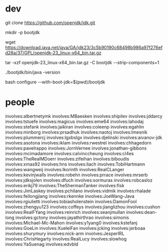 

# dev

git clone https://github.com/openjdk/jdk.git

mkdir -p bootjdk

wget https://download.java.net/java/GA/jdk23/3c5b90190c68498b986a97f276efd28a/37/GPL/openjdk-23_linux-x64_bin.tar.gz

tar -xzf openjdk-23_linux-x64_bin.tar.gz -C bootjdk --strip-components=1

./bootjdk/bin/java -version

bash configure --with-boot-jdk=$(pwd)/bootjdk


# people

involves:albertnetymk
involves:MBaesken
involves:shipilev
involves:jddarcy
involves:tstuefe
involves:magicus
involves:eme64
involves:lahodaj
involves:stefank
involves:jaikiran
involves:coleenp
involves:egahlin
involves:minborg
involves:prsadhuk
involves:naotoj
involves:lmesnik
involves:plummercj
involves:lgxbslgx
involves:djelinski
involves:aivanov-jdk
involves:asotona
involves:iklam
involves:rwestrel
involves:chhagedorn
involves:pavelrappo
involves:JornVernee
involves:jonathan-gibbons
involves:mcimadamore
involves:calvinccheung
involves:cl4es
involves:TheRealMDoerr
involves:zifeihan
involves:biboudis
involves:xmas92
involves:hns
involves:liach
involves:TobiHartmann
involves:wangweij
involves:lkorinth
involves:RealCLanger
involves:kevinjwalls
involves:robehn
involves:prrace
involves:mrserb
involves:jdksjolen
involves:dfuch
involves:sormuras
involves:robcasloz
involves:erikj79
involves:TheShermanTanker
involves:fisk
involves:JimLaskey
involves:pchilano
involves:vidmik
involves:rhalade
involves:feilongjiang
involves:rkennke
involves:JoeWang-Java
involves:rgiulietti
involves:tobiasholenstein
involves:DamonFool
involves:zhengyu123
involves:coffeys
involves:jianglizhou
involves:cushon
involves:RealFYang
involves:reinrich
involves:seanjmullan
involves:dean-long
involves:gctony
involves:jayathirthrao
involves:simonis
involves:Michael-Mc-Mahon
involves:y1yang0
involves:kstefanj
involves:GoeLin
involves:XueleiFan
involves:jcking
involves:jerboaa
involves:shurymury
involves:nick-arm
involves:JesperIRL
involves:ChrisHegarty
involves:RealLucy
involves:slowhog
involves:YaSuenag
involves:edvbld